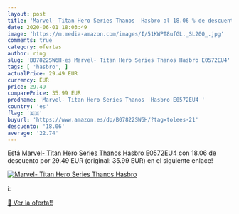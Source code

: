 ```yaml
---
layout: post
title: 'Marvel- Titan Hero Series Thanos  Hasbro al 18.06 % de descuento'
date: 2020-06-01 18:03:49
image: 'https://m.media-amazon.com/images/I/51KWPT8ufGL._SL200_.jpg'
comments: true
category: ofertas
author: ring
slug: 'B07822SW6H-es Marvel- Titan Hero Series Thanos Hasbro E0572EU4'
tags: [ 'hasbro', ]
actualPrice: 29.49 EUR
currency: EUR
price: 29.49
comparePrice: 35.99 EUR
prodname: 'Marvel- Titan Hero Series Thanos  Hasbro E0572EU4 '
country: 'es'
flag: '🇪🇸'
buyurl: 'https://www.amazon.es/dp/B07822SW6H/?tag=tolees-21'
descuento: '18.06'
average: '22.74'
---
```


Está [Marvel- Titan Hero Series Thanos  Hasbro E0572EU4 ](https://www.amazon.es/dp/B07822SW6H/?tag=tolees-21) con 18.06 de descuento por 29.49 EUR (original: 35.99 EUR) en el siguiente enlace!

[![Marvel- Titan Hero Series Thanos  Hasbro](https://m.media-amazon.com/images/I/51KWPT8ufGL._SL200_.jpg)](https://www.amazon.es/dp/B07822SW6H/?tag=tolees-21)

ℹ️:


[🛒 Ver la oferta!!](https://www.amazon.es/dp/B07822SW6H/?tag=tolees-21)
